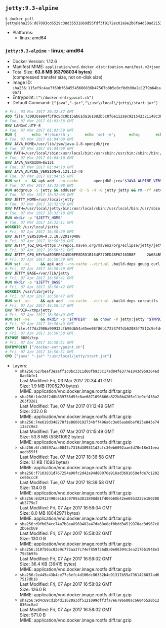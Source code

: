 ## `jetty:9.3-alpine`

```console
$ docker pull jetty@sha256:d87003cd6529c38d35531860d55fdf3f9172ec01a9e2b8fa4d50ad21531040d9
```

-	Platforms:
	-	linux; amd64

### `jetty:9.3-alpine` - linux; amd64

-	Docker Version: 1.12.6
-	Manifest MIME: `application/vnd.docker.distribution.manifest.v2+json`
-	Total Size: **63.8 MB (63798034 bytes)**  
	(compressed transfer size, not on-disk size)
-	Image ID: `sha256:115ef9c4ae7f69bf6845545600836b47567b8b5e0cf0db00a2e1279b64ba0a71`
-	Entrypoint: `["\/docker-entrypoint.sh"]`
-	Default Command: `["java","-jar","\/usr\/local\/jetty\/start.jar"]`

```dockerfile
# Fri, 03 Mar 2017 20:32:37 GMT
ADD file:730030a984f5f0c5dc9b15ab61da161082b5c0f6e112a9c921b42321140c3927 in / 
# Tue, 07 Mar 2017 01:03:58 GMT
ENV LANG=C.UTF-8
# Tue, 07 Mar 2017 01:03:59 GMT
RUN { 		echo '#!/bin/sh'; 		echo 'set -e'; 		echo; 		echo 'dirname "$(dirname "$(readlink -f "$(which javac || which java)")")"'; 	} > /usr/local/bin/docker-java-home 	&& chmod +x /usr/local/bin/docker-java-home
# Tue, 07 Mar 2017 01:04:09 GMT
ENV JAVA_HOME=/usr/lib/jvm/java-1.8-openjdk/jre
# Tue, 07 Mar 2017 01:04:09 GMT
ENV PATH=/usr/local/sbin:/usr/local/bin:/usr/sbin:/usr/bin:/sbin:/bin:/usr/lib/jvm/java-1.8-openjdk/jre/bin:/usr/lib/jvm/java-1.8-openjdk/bin
# Tue, 07 Mar 2017 01:04:10 GMT
ENV JAVA_VERSION=8u121
# Tue, 07 Mar 2017 01:04:10 GMT
ENV JAVA_ALPINE_VERSION=8.121.13-r0
# Tue, 07 Mar 2017 01:04:15 GMT
RUN set -x 	&& apk add --no-cache 		openjdk8-jre="$JAVA_ALPINE_VERSION" 	&& [ "$JAVA_HOME" = "$(docker-java-home)" ]
# Tue, 07 Mar 2017 18:32:08 GMT
RUN addgroup -S jetty && adduser -D -S -H -G jetty jetty && rm -rf /etc/group- /etc/passwd- /etc/shadow-
# Tue, 07 Mar 2017 18:32:08 GMT
ENV JETTY_HOME=/usr/local/jetty
# Tue, 07 Mar 2017 18:32:09 GMT
ENV PATH=/usr/local/jetty/bin:/usr/local/sbin:/usr/local/bin:/usr/sbin:/usr/bin:/sbin:/bin:/usr/lib/jvm/java-1.8-openjdk/jre/bin:/usr/lib/jvm/java-1.8-openjdk/bin
# Tue, 07 Mar 2017 18:32:10 GMT
RUN mkdir -p "$JETTY_HOME"
# Tue, 07 Mar 2017 18:32:11 GMT
WORKDIR /usr/local/jetty
# Fri, 07 Apr 2017 16:50:29 GMT
ENV JETTY_VERSION=9.3.18.v20170406
# Fri, 07 Apr 2017 16:50:30 GMT
ENV JETTY_TGZ_URL=https://repo1.maven.org/maven2/org/eclipse/jetty/jetty-distribution/9.3.18.v20170406/jetty-distribution-9.3.18.v20170406.tar.gz
# Fri, 07 Apr 2017 16:50:31 GMT
ENV JETTY_GPG_KEYS=AED5EE6C45D0FE8D5D1B164F27DED4BF6216DB8F 	2A684B57436A81FA8706B53C61C3351A438A3B7D 	5989BAF76217B843D66BE55B2D0E1FB8FE4B68B4 	B59B67FD7904984367F931800818D9D68FB67BAC 	BFBB21C246D7776836287A48A04E0C74ABB35FEA 	8B096546B1A8F02656B15D3B1677D141BCF3584D
# Fri, 07 Apr 2017 16:50:39 GMT
RUN set -xe 	&& apk add --no-cache --virtual .build-deps gnupg curl 	&& curl -SL "$JETTY_TGZ_URL" -o jetty.tar.gz 	&& curl -SL "$JETTY_TGZ_URL.asc" -o jetty.tar.gz.asc 	&& export GNUPGHOME="$(mktemp -d)" 	&& for key in $JETTY_GPG_KEYS; do 		gpg --keyserver ha.pool.sks-keyservers.net --recv-keys "$key"; done 	&& gpg --batch --verify jetty.tar.gz.asc jetty.tar.gz 	&& rm -r "$GNUPGHOME" 	&& tar -xvzf jetty.tar.gz 	&& mv jetty-distribution-$JETTY_VERSION/* ./ 	&& sed -i '/jetty-logging/d' etc/jetty.conf 	&& rm -fr demo-base javadoc 	&& rm jetty.tar.gz* 	&& rm -fr jetty-distribution-$JETTY_VERSION/ 	&& apk del .build-deps 	&& rm -fr .build-deps 	&& rm -rf /tmp/hsperfdata_root
# Fri, 07 Apr 2017 16:50:40 GMT
ENV JETTY_BASE=/var/lib/jetty
# Fri, 07 Apr 2017 16:50:41 GMT
RUN mkdir -p "$JETTY_BASE"
# Fri, 07 Apr 2017 16:50:42 GMT
WORKDIR /var/lib/jetty
# Fri, 07 Apr 2017 16:50:47 GMT
RUN set -xe 	&& apk add --no-cache --virtual .build-deps coreutils 	&& modules="$(grep -- ^--module= "$JETTY_HOME/start.ini" | cut -d= -f2 | paste -d, -s)" 	&& java -jar "$JETTY_HOME/start.jar" --add-to-startd="$modules,setuid" 	&& chown -R jetty:jetty "$JETTY_BASE" 	&& apk del .build-deps 	&& rm -fr .build-deps 	&& rm -rf /tmp/hsperfdata_root
# Fri, 07 Apr 2017 16:50:47 GMT
ENV TMPDIR=/tmp/jetty
# Fri, 07 Apr 2017 16:50:49 GMT
RUN set -xe 	&& mkdir -p "$TMPDIR" 	&& chown -R jetty:jetty "$TMPDIR"
# Fri, 07 Apr 2017 16:50:49 GMT
COPY file:4f7da2906a90932cfb90db54a45ee08f86b17253747db62085f7512c9efd46ad in / 
# Fri, 07 Apr 2017 16:50:50 GMT
EXPOSE 8080/tcp
# Fri, 07 Apr 2017 16:50:51 GMT
ENTRYPOINT ["/docker-entrypoint.sh"]
# Fri, 07 Apr 2017 16:50:51 GMT
CMD ["java" "-jar" "/usr/local/jetty/start.jar"]
```

-	Layers:
	-	`sha256:627beaf3eaaff1c0bc3311d60fb933c17ad04fe377e1043d9593646d8ae3bfe1`  
		Last Modified: Fri, 03 Mar 2017 20:34:41 GMT  
		Size: 1.9 MB (1905270 bytes)  
		MIME: application/vnd.docker.image.rootfs.diff.tar.gzip
	-	`sha256:1de20f2d8b839756d5fc0ae6871096666a822b6b4205e11e9cf438a2263f3281`  
		Last Modified: Tue, 07 Mar 2017 01:12:49 GMT  
		Size: 232.0 B  
		MIME: application/vnd.docker.image.rootfs.diff.tar.gzip
	-	`sha256:74e619d348278f1e8660192734bff496a6c3e05aab6bef025e843e7413a7c9e3`  
		Last Modified: Tue, 07 Mar 2017 01:15:49 GMT  
		Size: 53.8 MB (53811092 bytes)  
		MIME: application/vnd.docker.image.rootfs.diff.tar.gzip
	-	`sha256:6fc50397aaa0047c7318d309311d2cfc30eb6092aae3d70e18e31eeaaedb55ff`  
		Last Modified: Tue, 07 Mar 2017 18:36:58 GMT  
		Size: 1.1 KB (1093 bytes)  
		MIME: application/vnd.docker.image.rootfs.diff.tar.gzip
	-	`sha256:f7103831d767254a90fc2d42a94d80076e918ad3601050efde7c1202ce66ccc8`  
		Last Modified: Tue, 07 Mar 2017 18:36:58 GMT  
		Size: 134.0 B  
		MIME: application/vnd.docker.image.rootfs.diff.tar.gzip
	-	`sha256:8d2912490ce161c9789a3013898d81f400b68b42ee69b3222e180208ab5779e7`  
		Last Modified: Fri, 07 Apr 2017 16:58:04 GMT  
		Size: 8.0 MB (8042971 bytes)  
		MIME: application/vnd.docker.image.rootfs.diff.tar.gzip
	-	`sha256:d9fb034cc74a7b8ea8969402a47da68e8ef0bdd34519978ac3d967c82b6ecb69`  
		Last Modified: Fri, 07 Apr 2017 16:58:02 GMT  
		Size: 130.0 B  
		MIME: application/vnd.docker.image.rootfs.diff.tar.gzip
	-	`sha256:310f50ac03e9c773aa37c74e7859f26d8a0e80394c3ea217661948e375d3b9fb`  
		Last Modified: Fri, 07 Apr 2017 16:58:02 GMT  
		Size: 36.4 KB (36415 bytes)  
		MIME: application/vnd.docker.image.rootfs.diff.tar.gzip
	-	`sha256:2e445e43b4ce77c6efc4d106dc86332b4e91317b55a7961426037ad67517db18`  
		Last Modified: Fri, 07 Apr 2017 16:58:02 GMT  
		Size: 126.0 B  
		MIME: application/vnd.docker.image.rootfs.diff.tar.gzip
	-	`sha256:9d4c69cd1b4d11620a3df5121099dff3fa7e6786600ac66045520b12036bc8ad`  
		Last Modified: Fri, 07 Apr 2017 16:58:02 GMT  
		Size: 571.0 B  
		MIME: application/vnd.docker.image.rootfs.diff.tar.gzip
